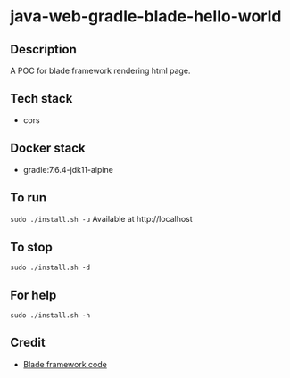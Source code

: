 # java-web-gradle-blade-hello-world

## Description
A POC for blade framework rendering html page.

## Tech stack
- cors

## Docker stack
- gradle:7.6.4-jdk11-alpine

## To run
`sudo ./install.sh -u`
Available at http://localhost

## To stop
`sudo ./install.sh -d`

## For help
`sudo ./install.sh -h`

## Credit
- [Blade framework code](https://github.com/eugenp/tutorials/tree/master/web-modules/blade)
